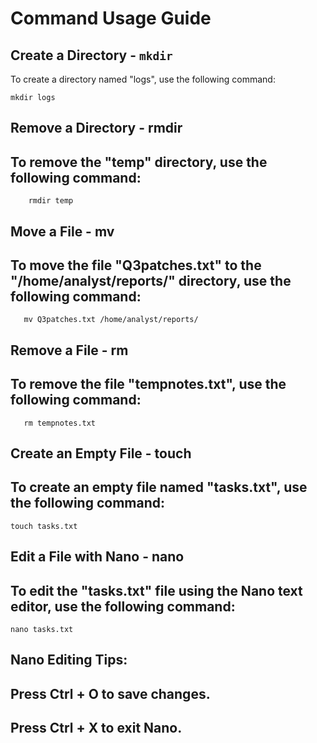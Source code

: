 # Command Usage Guide

## Create a Directory - `mkdir`

To create a directory named "logs", use the following command:

    
    mkdir logs


## Remove a Directory - rmdir
## To remove the "temp" directory, use the following command:

      
        rmdir temp
## Move a File - mv
## To move the file "Q3patches.txt" to the "/home/analyst/reports/" directory, use the following command:

     
       mv Q3patches.txt /home/analyst/reports/
## Remove a File - rm
## To remove the file "tempnotes.txt", use the following command:

     
       rm tempnotes.txt
## Create an Empty File - touch
## To create an empty file named "tasks.txt", use the following command:

      
    touch tasks.txt
## Edit a File with Nano - nano
## To edit the "tasks.txt" file using the Nano text editor, use the following command:

     
    nano tasks.txt
## Nano Editing Tips:
## Press Ctrl + O to save changes.
## Press Ctrl + X to exit Nano.





